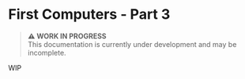 # First Computers - Part 3

> **⚠️ WORK IN PROGRESS**  
> This documentation is currently under development and may be incomplete.

WIP

